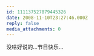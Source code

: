```yaml
---
id: 111137527879445326
date: 2008-11-10T23:27:46.000Z
reply: false
media_attachments: 0
---
```


没啥好说的...节日快乐...

